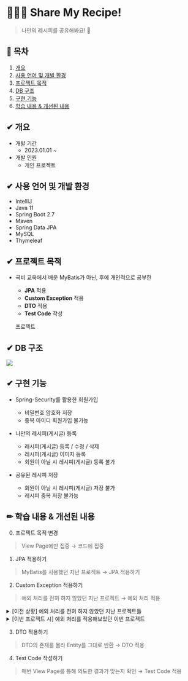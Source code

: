 # 🧑🏻‍🍳 Share My Recipe!

> 나만의 레시피를 공유해봐요! 🥗


## 📌 목차
1. [개요](#개요)
2. [사용 언어 및 개발 환경](#사용-언어-및-개발-환경)
3. [프로젝트 목적](#프로젝트-목적)
4. [DB 구조](#db-구조)
5. [구현 기능](#구현-기능)
6. [학습 내용 & 개선된 내용](#학습-내용-&-개선된-내용)



## ✔ 개요
* 개발 기간
  * 2023.01.01 ~
* 개발 인원
  * 개인 프로젝트


## ✔ 사용 언어 및 개발 환경
- IntelliJ
- Java 11
- Spring Boot 2.7
- Maven
- Spring Data JPA
- MySQL
- Thymeleaf


## ✔ 프로젝트 목적
* 국비 교욱에서 배운 MyBatis가 아닌, 후에 개인적으로 공부한 
  * **JPA** 적용
  * **Custom Exception** 적용
  * **DTO** 적용
  * **Test Code** 작성
  
  프로젝트

## ✔ DB 구조
![](https://s3.us-west-2.amazonaws.com/secure.notion-static.com/fabfbe87-79bc-4ba8-8906-2b569277681f/Untitled.png?X-Amz-Algorithm=AWS4-HMAC-SHA256&X-Amz-Content-Sha256=UNSIGNED-PAYLOAD&X-Amz-Credential=AKIAT73L2G45EIPT3X45%2F20230130%2Fus-west-2%2Fs3%2Faws4_request&X-Amz-Date=20230130T042206Z&X-Amz-Expires=86400&X-Amz-Signature=3c801411256bf5de2d5a1e7c6221c597c5cf9b50ec59851446d241c3d99b0af7&X-Amz-SignedHeaders=host&response-content-disposition=filename%3D%22Untitled.png%22&x-id=GetObject)



## ✔ 구현 기능
* Spring-Security를 활용한 회원가입
  * 비밀번호 암호화 저장
  * 중복 아이디 회원가입 불가능


* 나만의 레시피(게시글) 등록
    * 레시피(게시글) 등록 / 수정 / 삭제
    * 레시피(게시글) 이미지 등록
    * 회원이 아닐 시 레시피(게시글) 등록 불가


* 공유된 레시피 저장
  * 회원이 아닐 시 레시피(게시글) 저장 불가
  * 레시피 중복 저장 불가능


## ✏ 학습 내용 & 개선된 내용
0. 프로젝트 목적 변경
> View Page에만 집중 → 코드에 집중

1. JPA 적용하기
> MyBatis를 사용했던 지난 프로젝트 → JPA 적용하기

2. Custom Exception 적용하기
> 예외 처리를 전혀 하지 않았던 지난 프로젝트 → 예외 처리 적용
<details>
<summary>[이전 상황] 예외 처리를 전혀 하지 않았던 지난 프로젝트들</summary>
<div markdown="1">

  * Ex) 마이페이지에 게시물 저장 시, 중복 저장 처리
```java
// 마이페이지 게시물 저장
@ResponseBody
@RequestMapping("/insert_video")
public String insertVideo(@RequestParam HashMap<String, Object> param, HttpSession session) {
	String result = null;
	String memId = (String)session.getAttribute("sid");
	
	param.put("memId", memId);

	// 저장하려는 게시물이 마이페이지에 있는지 갯수를 체크한다.
	int count = videoService.checkVideo(Integer.parseInt((String)param.get("videoNo")), memId);
	if(count == 0) { // 만약 게시물이 없다면 (마이페이지 게시물 0개)
		videoService.insertVideo(param);
		result = "0";
	}
	else { // 만약 게시물이 있다면, 의미없는 숫자(result = 1) 반환
		result = "1";
	}
	
	return result;
}
```
</div>
</details>

<details>
<summary>[이번 프로젝트 시] 예외 처리를 적용해보았던 이번 프로젝트</summary>
<div markdown="1">

* Ex) 마이페이지에 게시물 저장 시, 중복 저장 처리 : 마이페이지 컨트롤러
```java
try {
    cartRecipeId = cartService.addCart(cartRecipeDto, email);
} catch (AppException e) { // 만들어놓은 AppException으로 예외처리를 한다.
    model.addAttribute("errorMessage", e.getMessage()); // 예외처리 메세지를 마이페이지 view에 전달
    return new ResponseEntity<String>(e.getMessage(), HttpStatus.BAD_REQUEST);
}
```

* Service
```java
CartRecipe savedCartRecipe = cartRecipeRepository.findByCartIdAndRecipeId(cart.getId(), recipe.getId());

// 레시피 중복 저장
if(savedCartRecipe != null) { // 마이페이지에 게시물이 저장되어 있다면 
	// AppException의 CART_RECIPE_DUPLICATED로 예외처리를 한다.
  throw new AppException(ErrorCode.CART_RECIPE_DUPLICATED, recipe.getRecipeName() + "은 이미 저장되어있습니다.");
}

CartRecipe cartRecipe = CartRecipe.createCartRecipe(cart, recipe);
cartRecipeRepository.save(cartRecipe);
```
</div>
</details>


3. DTO 적용하기
> DTO의 존재를 몰라 Entity를 그대로 반환 → DTO 적용

4. Test Code 작성하기
> 매번 View Page를 통해 의도한 결과가 맞는지 확인 → Test Code 적용





